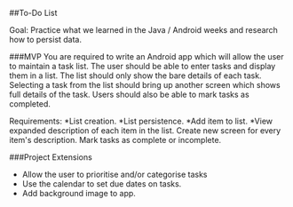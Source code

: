##To-Do List

Goal: Practice what we learned in the Java / Android weeks and research how to persist data. 

###MVP
You are required to write an Android app which will allow the user to maintain a task list. The user should be able to enter tasks and display them in a list. The list should only show the bare details of each task. Selecting a task from the list should bring up another screen which shows full details of the task.
Users should also be able to mark tasks as completed.

Requirements:
*List creation.
*List persistence.
*Add item to list.
*View expanded description of each item in the list.
Create new screen for every item's description.
Mark tasks as complete or incomplete.

###Project Extensions

* Allow the user to prioritise and/or categorise tasks
* Use the calendar to set due dates on tasks. 
* Add background image to app.